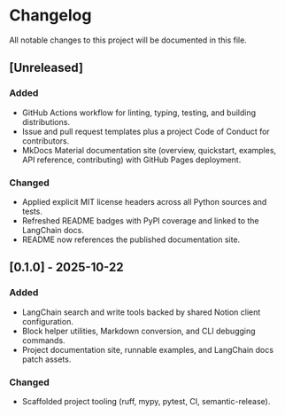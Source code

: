 # Changelog

All notable changes to this project will be documented in this file.

## [Unreleased]

### Added
- GitHub Actions workflow for linting, typing, testing, and building distributions.
- Issue and pull request templates plus a project Code of Conduct for contributors.
- MkDocs Material documentation site (overview, quickstart, examples, API reference, contributing) with GitHub Pages deployment.

### Changed
- Applied explicit MIT license headers across all Python sources and tests.
- Refreshed README badges with PyPI coverage and linked to the LangChain docs.
- README now references the published documentation site.

## [0.1.0] - 2025-10-22

### Added
- LangChain search and write tools backed by shared Notion client configuration.
- Block helper utilities, Markdown conversion, and CLI debugging commands.
- Project documentation site, runnable examples, and LangChain docs patch assets.

### Changed
- Scaffolded project tooling (ruff, mypy, pytest, CI, semantic-release).

